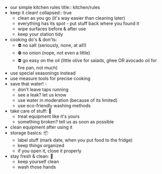 - our simple kitchen rules
  title:: kitchen/rules
- keep it clean!
  collapsed:: true
	- clean as you go (it's way easier than cleaning later)
	- everything has its spot - put stuff back where you found it
	- wipe surfaces before & after use
	- keep your station tidy
- cooking do's & don'ts:
	- ⛔️ no salt (seriously, none, at all!)
	- ⛔️ no onion (nope, not even a little)
	- ⛔️ go easy on the oil (little olive for salads, ghee OR avocado oil for fire pan, not much)
- use special seasonings instead
- use measure tools for precise cooking
- save that water! 💧
	- don't leave taps running
	- see a leak? let us know
	- use water in moderation (because of its limited)
	- use eco-friendly washing methods
- take care of stuff: 🔧
	- treat equipment like it's yours
	- something broken? tell us as soon as possible
- clean equipment after using it
- storage basics: 📦
	- label stuff (mark date, when you put food to the fridge)
	- keep things organized
	- if you open it, close it properly
- stay fresh & clean: 👕
	- keep yourself clean
	- wash those hands
